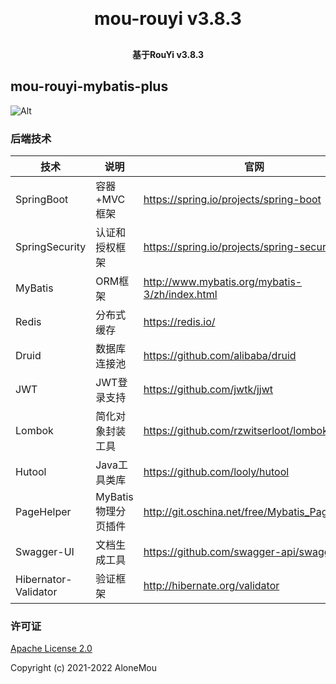 <h1 align="center" style="margin: 30px 0 30px; font-weight: bold;">mou-rouyi v3.8.3</h1>
<h4 align="center">基于RouYi v3.8.3</h4>

## mou-rouyi-mybatis-plus

![Alt](https://repobeats.axiom.co/api/embed/3c93a796e42fcd6a60cc38296625c6f869391f2c.svg "Repobeats analytics image")

### 后端技术

| 技术                 | 说明                | 官网                                           |
| -------------------- | ------------------- | ---------------------------------------------- |
| SpringBoot           | 容器+MVC框架          | https://spring.io/projects/spring-boot         |
| SpringSecurity       | 认证和授权框架      | https://spring.io/projects/spring-security     |
| MyBatis              | ORM框架             | http://www.mybatis.org/mybatis-3/zh/index.html |
| Redis                | 分布式缓存          | https://redis.io/                              |
| Druid                | 数据库连接池        | https://github.com/alibaba/druid               |
| JWT                  | JWT登录支持         | https://github.com/jwtk/jjwt                   |
| Lombok               | 简化对象封装工具    | https://github.com/rzwitserloot/lombok         |
| Hutool               | Java工具类库        | https://github.com/looly/hutool                |
| PageHelper           | MyBatis物理分页插件 | http://git.oschina.net/free/Mybatis_PageHelper |
| Swagger-UI           | 文档生成工具        | https://github.com/swagger-api/swagger-ui      |
| Hibernator-Validator | 验证框架            | http://hibernate.org/validator                 |


### 许可证
[Apache License 2.0](/LICENSE)

Copyright (c) 2021-2022 AloneMou

